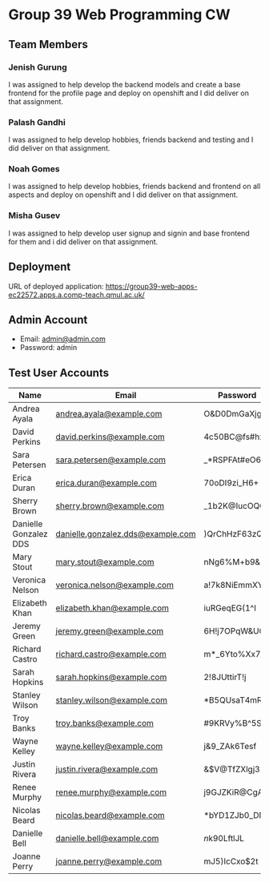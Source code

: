 # Group 39 Web Programming CW

## Team Members
### Jenish Gurung
  I was assigned to help develop the backend models and create a base frontend for the profile page and deploy on openshift and I did deliver on that assignment.
### Palash Gandhi
  I was assigned to help develop hobbies, friends backend and testing and I did deliver on that assignment.
### Noah Gomes
  I was assigned to help develop hobbies, friends backend and frontend on all aspects and deploy on openshift and I did deliver on that assignment.
### Misha Gusev
  I was assigned to help develop user signup and signin and base frontend for them and i did deliver on that assignment.

## Deployment
URL of deployed application: https://group39-web-apps-ec22572.apps.a.comp-teach.qmul.ac.uk/

## Admin Account
- Email: admin@admin.com
- Password: admin

## Test User Accounts

| Name | Email | Password |
|------|--------|----------|
| Andrea Ayala | andrea.ayala@example.com | O&D0DmGaXjgG |
| David Perkins | david.perkins@example.com | 4c50BC@fs#hx |
| Sara Petersen | sara.petersen@example.com | _*RSPFAt#eO6 |
| Erica Duran | erica.duran@example.com | 70oDI9zi_H6+ |
| Sherry Brown | sherry.brown@example.com | _1b2K@IucOQ@ |
| Danielle Gonzalez DDS | danielle.gonzalez.dds@example.com | )QrChHzF63zQ |
| Mary Stout | mary.stout@example.com | nNg6%M+b9&7$ |
| Veronica Nelson | veronica.nelson@example.com | a!7k8NiEmmXY |
| Elizabeth Khan | elizabeth.khan@example.com | iuRGeqEG(1^I |
| Jeremy Green | jeremy.green@example.com | 6H!j7OPqW&U0 |
| Richard Castro | richard.castro@example.com | m*_6Yto%Xx7@ |
| Sarah Hopkins | sarah.hopkins@example.com | 2!8JUttirT!j |
| Stanley Wilson | stanley.wilson@example.com | *B5QUsaT4mRB |
| Troy Banks | troy.banks@example.com | #9KRVy%B^5Sr |
| Wayne Kelley | wayne.kelley@example.com | j&9_ZAk6Tesf |
| Justin Rivera | justin.rivera@example.com | &$V@TfZXlgj3 |
| Renee Murphy | renee.murphy@example.com | j9GJZKiR@CgA |
| Nicolas Beard | nicolas.beard@example.com | *bYD1ZJb0_DN |
| Danielle Bell | danielle.bell@example.com | $n$k90LftlJL |
| Joanne Perry | joanne.perry@example.com | mJ5)IcCxo$2t |
